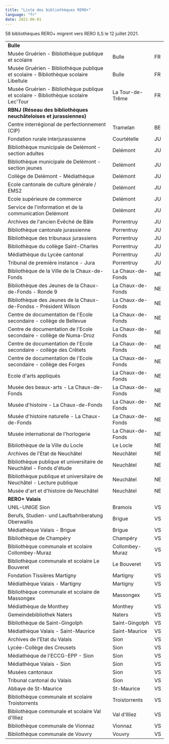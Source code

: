 ```yaml
---
title: "Liste des bibliothèques RERO+"
language: "fr"
date: 2021-06-01
---
```


58 bibliothèques RERO+ migrent vers RERO ILS le 12 juillet 2021.

|  |  |  |
|-|-|-|
|**Bulle** | | |
| Musée Gruérien - Bibliothèque publique et scolaire | Bulle  | FR |
| Musée Gruérien - Bibliothèque publique et scolaire - Bibliothèque scolaire Libellule | Bulle  | FR |
| Musée Gruérien - Bibliothèque publique et scolaire - Bibliothèque scolaire Lec'Tour | La Tour-de-Trême | FR |
|**RBNJ (Réseau des bibliothèques neuchâteloises et jurassiennes)** | | |
| Centre interrégional de perfectionnement (CIP) | Tramelan | BE |
| Fondation rurale interjurassienne | Courtételle | JU |
| Bibliothèque municipale de Delémont - section adultes | Delémont | JU |
| Bibliothèque municipale de Delémont - section jeunes | Delémont | JU |
| Collège de Delémont - Médiathèque | Delémont | JU |
| Ecole cantonale de culture générale / EMS2 | Delémont | JU |
| Ecole supérieure de commerce | Delémont | JU |
| Service de l'information et de la communication Delémont | Delémont | JU |
| Archives de l'ancien Evêché de Bâle | Porrentruy | JU |
| Bibliothèque cantonale jurassienne | Porrentruy | JU |
| Bibliothèque des tribunaux jurassiens | Porrentruy | JU |
| Bibliothèque du collège Saint-Charles | Porrentruy | JU |
| Médiathèque du Lycée cantonal | Porrentruy | JU |
| Tribunal de première instance - Jura | Porrentruy | JU |
| Bibliothèque de la Ville de la Chaux-de-Fonds | La Chaux-de-Fonds | NE |
| Bibliothèque des Jeunes de la Chaux-de-Fonds - Ronde 9 | La Chaux-de-Fonds | NE |
| Bibliothèque des Jeunes de la Chaux-de-Fondss - Président Wilson | La Chaux-de-Fonds | NE |
| Centre de documentation de l'Ecole secondaire - collège de Bellevue | La Chaux-de-Fonds | NE |
| Centre de documentation de l'Ecole secondaire - collège de Numa-Droz | La Chaux-de-Fonds | NE |
| Centre de documentation de l'Ecole secondaire - collège des Crêtets | La Chaux-de-Fonds | NE |
| Centre de documentation de l'Ecole secondaire - collège des Forges | La Chaux-de-Fonds | NE |
| Ecole d'arts appliqués | La Chaux-de-Fonds | NE |
| Musée des beaux-arts - La Chaux-de-Fonds | La Chaux-de-Fonds | NE |
| Musée d'histoire - La Chaux-de-Fonds | La Chaux-de-Fonds | NE |
| Musée d'histoire naturelle - La Chaux-de-Fonds | La Chaux-de-Fonds | NE |
| Musée international de l'horlogerie | La Chaux-de-Fonds | NE |
| Bibliothèque de la Ville du Locle | Le Locle | NE |
| Archives de l'Etat de Neuchâtel | Neuchâtel | NE |
| Bibliothèque publique et universitaire de Neuchâtel - Fonds d'étude | Neuchâtel | NE |
| Bibliothèque publique et universitaire de Neuchâtel - Lecture publique | Neuchâtel | NE |
| Musée d'art et d'histoire de Neuchâtel | Neuchâtel | NE |
|**RERO+ Valais** | | |
| UNIL-UNIGE Sion | Bramois | VS |
| Berufs, Studien- und Laufbahnberatung Oberwallis | Brigue | VS |
| Médiathèque Valais - Brigue | Brigue | VS |
| Bibliothèque de Champéry | Champéry | VS |
| Bibliothèque communale et scolaire Collombey-Muraz | Collombey-Muraz | VS |
| Bibliothèque communale et scolaire Le Bouveret | Le Bouveret | VS |
| Fondation Tissières Martigny | Martigny | VS |
| Médiathèque Valais - Martigny | Martigny | VS |
| Bibliothèque communale et scolaire de Massongex | Massongex | VS |
| Médiathèque de Monthey | Monthey | VS |
| Gemeindebibliothek Naters | Naters | VS |
| Bibliothèque de Saint-Gingolph | Saint-Gingolph | VS |
| Médiathèque Valais - Saint-Maurice | Saint-Maurice | VS |
| Archives de l'Etat du Valais | Sion | VS |
| Lycée-Collège des Creusets | Sion | VS |
| Médiathèque de l'ECCG-EPP - Sion | Sion | VS |
| Médiathèque Valais - Sion | Sion | VS |
| Musées cantonaux | Sion | VS |
| Tribunal cantonal du Valais | Sion | VS |
| Abbaye de St-Maurice | St-Maurice | VS |
| Bibliothèque communale et scolaire Troistorrents | Troistorrents | VS |
| Bibliothèque communale et scolaire Val d'Illiez | Val d'Illiez | VS |
| Bibliothèque communale de Vionnaz | Vionnaz | VS |
| Bibliothèque communale de Vouvry | Vouvry | VS |

